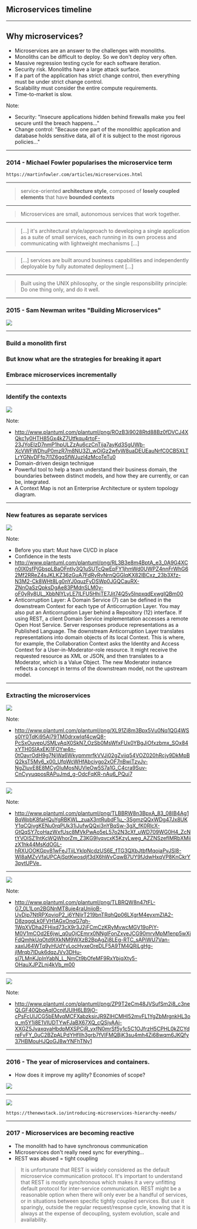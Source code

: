 ##  Microservices timeline

<hr>

## Why microservices?

* Microservices are an answer to the challenges with monoliths. <!-- .element: class="fragment fade-in" -->
* Monoliths can be difficult to deploy. So we don't deploy very often. <!-- .element: class="fragment fade-in" -->
* Massive regression testing cycle for each software iteration. <!-- .element: class="fragment fade-in" -->
* Security risk. Monoliths have a large attack surface. <!-- .element: class="fragment fade-in" -->
* If a part of the application has strict change control, then everything must be under strict change control. <!-- .element: class="fragment fade-in" -->
* Scalability must consider the entire compute requirements. <!-- .element: class="fragment fade-in" -->
* Time-to-market is slow. <!-- .element: class="fragment fade-in" -->

Note:
* Security: "Insecure applications hidden behind firewalls make you feel secure until the breach happens..."
* Change control: "Because one part of the monolithic application and database holds sensitive data, all of it is subject to the most rigorous policies..."

<hr>

### 2014 - Michael Fowler popularises the microservice term

    https://martinfowler.com/articles/microservices.html

<hr>

> service-oriented **architecture style**, composed of **losely coupled elements** that have **bounded contexts**

<hr>

> Microservices are small, autonomous services that work together.

<hr>

> [...] it's architectural style/approach to developing a single application as a suite of small services, each running in its own process and communicating with lightweight mechanisms [...]

<hr>

> [...] services are built around business capabilities and independently deployable by fully automated deployment [...]

<hr>

> Built using the UNIX philosophy, or the single responsibility principle: Do one thing only, and do it well.

<hr>

### 2015 - Sam Newman writes "Building Microservices"

![](resources/images/building-microservices-book.jpg)

<hr>

### Build a monolith first

### But know what are the strategies for breaking it apart <!-- .element: class="fragment fade-in" -->

### Embrace microservices incrementally <!-- .element: class="fragment fade-in" -->

<hr>

### Identify the contexts

![](resources/images/breaking-monolith-1.png)

Note:
* http://www.plantuml.com/plantuml/png/ROzB3i9028Rtd88Bz0fDVCJ4XQkc1y0HTH85Gx4kZ7Utfkqu4rtoF-23JYoEIzD7nmP1hpULZzAu6czCnTija7ayKd3SgUWb-XcVWFWDhuP0mzR7m8NU3Zl_wOiGz2wfyW8uaDEUEauNrfC0CB5XLTLrYGNvDFfp7I1Z6gqSfWJuzI4zMcoTeTu0
* Domain-driven design technique
* Powerful tool to help a team understand their business domain, the boundaries between distinct models, and how they are currently, or can be, integrated.
* A Context Map is not an Enterprise Architecture or system topology diagram.

<hr>

### New features as separate services

![](resources/images/breaking-monolith-2.png)

Note:
* Before you start: Must have CI/CD in place
* Confidence in the tests
* http://www.plantuml.com/plantuml/png/RL3B3e8m4BptA_e3_0A9G4XCn0lX0sfPjGbspLBaOFntIy3Q1uSUTcQwEpFY1jhmWd0UWPZ4nnFrWhG62Mf2RReZ4sJKLKZ36zGuA7FdRyRvNrnQGGlqKX82lBCxz_23b3Xfz-N3M2-Ck8WHt8Lg0nYJ0quzFyDSWp0JGQCauRX-ZNnOaSzQpksDgAe83PMdnSLM0y-oF0yRy8UL_XbbNlYLyLE7ILFU5HhiTE7Jit74Q5v5InpxqdExwgIQBm00
* Anticorruption Layer: A Domain Service (7) can be defined in the downstream Context for each type of Anticorruption Layer. You may also put an Anticorruption Layer behind a Repository (12) interface. If using REST, a client Domain Service implementation accesses a remote Open Host Service. Server responses produce representations as a Published Language. The downstream Anticorruption Layer translates representations into domain objects of its local Context. This is where, for example, the Collaboration Context asks the Identity and Access Context for a User-in-Moderator-role resource. It might receive the requested resource as XML or JSON, and then translates to a Moderator, which is a Value Object. The new Moderator instance reflects a concept in terms of the downstream model, not the upstream model.

<hr>

### Extracting the microservices

![](resources/images/breaking-monolith-3.png) <!-- .element height="75%" width="75%" -->

Note:
* http://www.plantuml.com/plantuml/png/XL91Zi8m3Bpx5Vu0Nq1QG4WSs0lY0TdKi95Al79TM0drxwIqf4cwQ8-PcSxOuvepUSMLyAqX0SkN7_OzSb0MsWfxFUx0YBgJiOfxzbmx_SOx84xYTH0SIAxEKi1FOYw4n-0tOayrOdH9g7NjWa6WkypmmrfkVVJi02gZviiq54VOZ020hRcjy9DkMpBQ2ksT5Mv6_x00_UfpWcWHfAbciygo2xOF7nBwiTzvJv-NgZIuvE8E8MCy0IuMosNUVleOw5S7a1G_C4cra9Suv-CnCyyuqposRAPuJmd_g-OdcFqKR-nAu6_PQui7

<hr>

![](resources/images/breaking-monolith-4.png) <!-- .element height="75%" width="75%" -->

Note:
* http://www.plantuml.com/plantuml/png/TLBBRW8n3BpxA_83_08IB4Ag1BqWpbK8faHQuYgRBKWL_zuaX3ntRubdF1u_-3SgmzQQxWDg47Jx8UKY1qCQjvgKENu0rqPUk31iJufwQQxi3nYBqSw-3gX_fK0RlcX-GtQqSY7coHazWxfUsc8MVkPwAo5eL57o2N3cXf_uWD709WG0H4_ZcNtYVOlSZ1htKcWQWhorZm_Z3KG9IyqvcxK5KzyLweg_AZZNSzeflMRbXMiizX1hk44MsKdOGL-hRXUOOKGpv81wFeJTiiLYkIpNcdzUS6E_fTG3QXbJtbfMqojaPvJSl8-Wl8aMZvVfaUPCAjSptKwosdjf3dX6hWvCqwB7UY9fJdwHxqVP8KnCkrY3pytUPVe_

<hr>

![](resources/images/breaking-monolith-5.png) <!-- .element height="65%" width="65%" -->

Note:
* http://www.plantuml.com/plantuml/png/TLBRQW8n47tFL-G7_0L1Lon2BGNnMT8uje4raUnijoB-UvDip7NtRPXpvioP2_i6YNIjrT219bnTRqhQp06LXgrM4eyxmZIA2-D8zqggLk0FVH1AGxOnqG7qh-1WqXVDha2FHixd73cX9r3J2jFCmCzKRyMvwcMGV19oPiY-M0V1mCOd2E6jwi_q0uOjCEmrx0NNglFonZxyeJCG90mrvMpM1enp5wXjFdQmhkUqOtd9IXkNM9WXzB2BpAgZi8LEg-RTC_sAPiWU7Van-xaxlJ64WTq9yHUdYyLocHyxeOreDLF5A9TM4QRiLgHg-jIMrqb7IDuk6dqzJVv3DHu-sI7LMnKJpInYabN_L_NmCt9bOfeMF9RxYbjqXty5-OHauXJPZLnj4kVb_m00

<hr>

![](resources/images/breaking-monolith-6.png)

Note: 
* http://www.plantuml.com/plantuml/png/ZP9T2eCm48JVSufSm2i8_c3neQLGF40QboAqIOcnjfJUlH6LB9jO-cPsFcUIJCG5bEMvqMCFXabzksirJR9ZlHCMHl52mvFL1YgZbMrgnkHL3oq_m5Y1i8E1VIUDTYwFJaBX67XQ_cQSjyAAi-XXGZ5JvaxqvaHbdpMXSPCjR_yxfN0mrSf5y1c5C1OJfrzH5CPHL0kZCYdreFvFY_0uC2BZpALPdYHfIlh3grb7fVlFMQBjK3su4mh4Zi68wqm6JKQfy37HBMouHJQoGJ8wYNFhTNy1

<hr>

### 2016 - The year of microservices and containers.

* How does it improve my agility? Economies of scope?

![](resources/images/containers.png)

<hr>

![](resources/images/microservices-hierarchy-of-needs.png) <!-- .element height="65%" width="65%" -->

    https://thenewstack.io/introducing-microservices-hierarchy-needs/

<hr>

### 2017 - Microservices are becoming reactive

* The monolith had to have synchronous communication
* Microservices don't really need sync for everything...
* REST was abused = tight coupling

> It is unfortunate that REST is widely considered as the default microservice communication protocol. It's important to understand that REST is mostly synchronous which makes it a very unfitting default protocol for inter-service communication.
> REST might be a reasonable option when there will only ever be a handful of services, or in situations between specific tightly coupled services. But use it sparingly, outside the regular request/respnse cycle, knowing that it is always at the expense of decoupling, system evolution, scale and availability.
